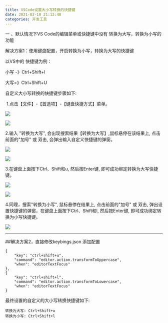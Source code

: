 ```yaml
---
title: VSCode设置大小写转换的快捷键
date: 2021-03-10 21:12:40
categories: 开发工具
---
```

一 、默认情况下VS Code的编辑菜单或快捷键中没有 转换为大写，转换为小写的功能

解决方案1：使用键盘配置，开启转换为小写，转换为大写的快捷键 

以VS中的 快捷键为例：

小写 -》Ctrl+Shift+l

大写=》Ctrl+Shift+U

自定义大小写转换的快捷键步骤如下:

 1.点击【文件】-【首选项】-【键盘快捷方式】菜单。

![](https://upload-images.jianshu.io/upload_images/10024246-d5ee5749c318312e.png?imageMogr2/auto-orient/strip%7CimageView2/2/w/1240) 

![](https://upload-images.jianshu.io/upload_images/10024246-423b8ab14aade804.png?imageMogr2/auto-orient/strip%7CimageView2/2/w/1240)

2.输入 "转换为大写", 会出现搜索结果【转换为大写】,鼠标悬停在该结果上, 点击前面的"加号" 或 双击, 会弹出输入自定义快捷键的弹窗。

![](https://upload-images.jianshu.io/upload_images/10024246-60e4e6fcbe5fa6b2.png?imageMogr2/auto-orient/strip%7CimageView2/2/w/1240) 

![](https://upload-images.jianshu.io/upload_images/10024246-3f1c888971fb2a73.png?imageMogr2/auto-orient/strip%7CimageView2/2/w/1240) 

3.在键盘上面按下Ctrl、Shift和u, 然后按Enter键, 即可成功绑定转换为大写快捷键。

![](https://upload-images.jianshu.io/upload_images/10024246-65a4b55675f8717b.png?imageMogr2/auto-orient/strip%7CimageView2/2/w/1240) 

![](https://upload-images.jianshu.io/upload_images/10024246-9ecd4ce60718de32.png?imageMogr2/auto-orient/strip%7CimageView2/2/w/1240)

4.同理，搜索"转换为小写", 鼠标悬停在结果上, 点击前面的"加号" 或 双击, 弹出设置快捷键的弹窗，在键盘上面按下Ctrl、Shift和l, 然后按Enter键, 即可成功绑定转换为小写快捷键。

![](https://upload-images.jianshu.io/upload_images/10024246-7f3e695948c286af.png?imageMogr2/auto-orient/strip%7CimageView2/2/w/1240)


---
##解决方案2，直接修改keybings.json 添加配置

    {
        "key": "ctrl+shift+u",
        "command": "editor.action.transformToUppercase",
        "when": "editorTextFocus"
    },
    {
        "key": "ctrl+shift+l",
        "command": "editor.action.transformToLowercase",
        "when": "editorTextFocus"
    }
最终设置的自定义的大小写转换快捷键如下: 

```
转换为大写: Ctrl+Shift+u
转换为小写: Ctrl+Shift+l
```
